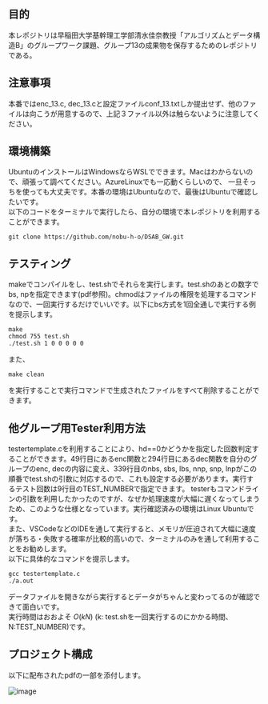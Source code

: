 ## 目的
本レポジトリは早稲田大学基幹理工学部清水佳奈教授「アルゴリズムとデータ構造B」のグループワーク課題、グループ13の成果物を保存するためのレポジトリである。  

## 注意事項
本番ではenc_13.c, dec_13.cと設定ファイルconf_13.txtしか提出せず、他のファイルは向こうが用意するので、上記３ファイル以外は触らないように注意してください。
## 環境構築
UbuntuのインストールはWindowsならWSLでできます。Macはわからないので、頑張って調べてください。AzureLinuxでも一応動くらしいので、
一旦そっちを使っても大丈夫です。本番の環境はUbuntuなので、最後はUbuntuで確認したいです。  
以下のコードをターミナルで実行したら、自分の環境で本レポジトリを利用することができます。
```shell
git clone https://github.com/nobu-h-o/DSAB_GW.git
```

## テスティング
makeでコンパイルをし、test.shでそれらを実行します。test.shのあとの数字でbs, npを指定できます(pdf参照)。chmodはファイルの権限を処理するコマンドなので、一回実行するだけでいいです。以下にbs方式を1回全通しで実行する例を提示します。
```shell
make
chmod 755 test.sh
./test.sh 1 0 0 0 0 0
```
また、
```shell
make clean
```
を実行することで実行コマンドで生成されたファイルをすべて削除することができます。

## 他グループ用Tester利用方法
testertemplate.cを利用することにより、hd==0かどうかを指定した回数判定することができます。49行目にあるenc関数と294行目にあるdec関数を自分のグループのenc, decの内容に変え、339行目のnbs, sbs, lbs, nnp, snp, lnpがこの順番でtest.shの引数に対応するので、これも設定する必要があります。実行するテスト回数は9行目のTEST_NUMBERで指定できます。
testerもコマンドラインの引数を利用したかったのですが、なぜか処理速度が大幅に遅くなってしまうため、このような仕様となっています。実行確認済みの環境はLinux Ubuntuです。  
また、VSCodeなどのIDEを通して実行すると、メモリが圧迫されて大幅に速度が落ちる・失敗する確率が比較的高いので、ターミナルのみを通して利用することをお勧めします。  
以下に具体的なコマンドを提示します。
```shell
gcc testertemplate.c
./a.out
```
データファイルを開きながら実行するとデータがちゃんと変わってるのが確認できて面白いです。  
実行時間はおおよそ $`O(kN)`$ (k: test.shを一回実行するのにかかる時間、N:TEST_NUMBER)です。
## プロジェクト構成
以下に配布されたpdfの一部を添付します。  

![image](https://github.com/user-attachments/assets/f985d436-4ae4-4207-850a-55391def1978)
